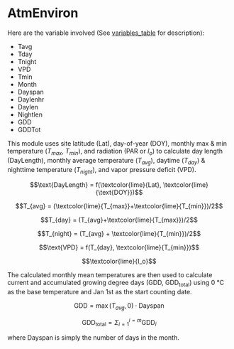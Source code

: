 # AtmEnviron

Here are the variable involved (See [variables_table](/doc/paramters_table.md) for description):

- Tavg
- Tday
- Tnight
- VPD
- Tmin
- Month
- Dayspan
- Daylenhr
- Daylen
- Nightlen
- GDD
- GDDTot

This module uses site latitude ($\text{Lat}$), day-of-year ($\text{DOY}$), monthly max & min temperature ($T_{max}$, $T_{min}$), and radiation ($\text{PAR}$ or $I_o$) to calculate day length ($\text{DayLength}$), monthly average temperature ($T_{avg}$), daytime ($T_{day}$) & nighttime temperature ($T_{night}$), and vapor pressure deficit ($\text{VPD}$).

$$\text{DayLength} = f(\textcolor{lime}{Lat}, \textcolor{lime}{\text{DOY}})$$

$$T_{avg} = (\textcolor{lime}{T_{max}}+\textcolor{lime}{T_{min}})/2$$

$$T_{day} = (T_{avg}+\textcolor{lime}{T_{max}})/2$$

$$T_{night} = (T_{avg} + \textcolor{lime}{T_{min}})/2$$

$$\text{VPD} = f(T_{day}, \textcolor{lime}{T_{min}})$$

$$\textcolor{lime}{I_o}$$

The calculated monthly mean temperatures are then used to calculate current and accumulated growing degree days ($\text{GDD}$, $\text{GDD}_{\text{total}}$) using 0 °C as the base temperature and Jan 1st as the start counting date.

$$\text{GDD} = \max(T_{avg}, 0) \cdot \text{Dayspan}$$

$$\text{GDD}_{\text{total}} = \Sigma_{i=1}^{i=m} \text{GDD}_i$$

where $\text{Dayspan}$ is simply the number of days in the month.